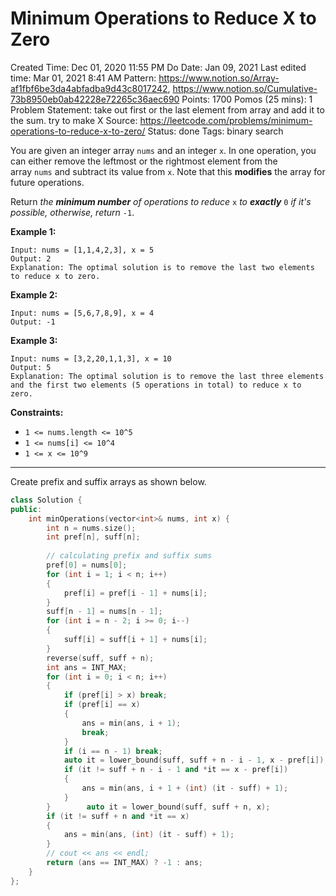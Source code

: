 # Minimum Operations to Reduce X to Zero

Created Time: Dec 01, 2020 11:55 PM
Do Date: Jan 09, 2021
Last edited time: Mar 01, 2021 8:41 AM
Pattern: https://www.notion.so/Array-af1fbf6be3da4abfadba9d43c8017242, https://www.notion.so/Cumulative-73b8950eb0ab42228e72265c36aec690
Points: 1700
Pomos (25 mins): 1
Problem Statement: take out first or the last element from array and add it to the sum. try to make X
Source: https://leetcode.com/problems/minimum-operations-to-reduce-x-to-zero/
Status: done
Tags: binary search

You are given an integer array `nums` and an integer `x`. In one operation, you can either remove the leftmost or the rightmost element from the array `nums` and subtract its value from `x`. Note that this **modifies** the array for future operations.

Return *the **minimum number** of operations to reduce* `x` *to **exactly*** `0` *if it's possible, otherwise, return* `-1`.

**Example 1:**

```
Input: nums = [1,1,4,2,3], x = 5
Output: 2
Explanation: The optimal solution is to remove the last two elements to reduce x to zero.
```

**Example 2:**

```
Input: nums = [5,6,7,8,9], x = 4
Output: -1
```

**Example 3:**

```
Input: nums = [3,2,20,1,1,3], x = 10
Output: 5
Explanation: The optimal solution is to remove the last three elements and the first two elements (5 operations in total) to reduce x to zero.
```

**Constraints:**

- `1 <= nums.length <= 10^5`
- `1 <= nums[i] <= 10^4`
- `1 <= x <= 10^9`

---

Create prefix and suffix arrays as shown below. 

```cpp
class Solution {
public:
    int minOperations(vector<int>& nums, int x) {
        int n = nums.size();
        int pref[n], suff[n];
         
        // calculating prefix and suffix sums
        pref[0] = nums[0]; 
        for (int i = 1; i < n; i++)
        {
            pref[i] = pref[i - 1] + nums[i]; 
        }
        suff[n - 1] = nums[n - 1]; 
        for (int i = n - 2; i >= 0; i--)
        {
            suff[i] = suff[i + 1] + nums[i]; 
        }
        reverse(suff, suff + n);
        int ans = INT_MAX; 
        for (int i = 0; i < n; i++)
        {
            if (pref[i] > x) break; 
            if (pref[i] == x) 
            {
                ans = min(ans, i + 1); 
                break;
            }
            if (i == n - 1) break;
            auto it = lower_bound(suff, suff + n - i - 1, x - pref[i]); 
            if (it != suff + n - i - 1 and *it == x - pref[i])
            {
                ans = min(ans, i + 1 + (int) (it - suff) + 1); 
            }
        }        auto it = lower_bound(suff, suff + n, x);
        if (it != suff + n and *it == x)
        {
            ans = min(ans, (int) (it - suff) + 1); 
        }
        // cout << ans << endl;
        return (ans == INT_MAX) ? -1 : ans; 
    }
};
```